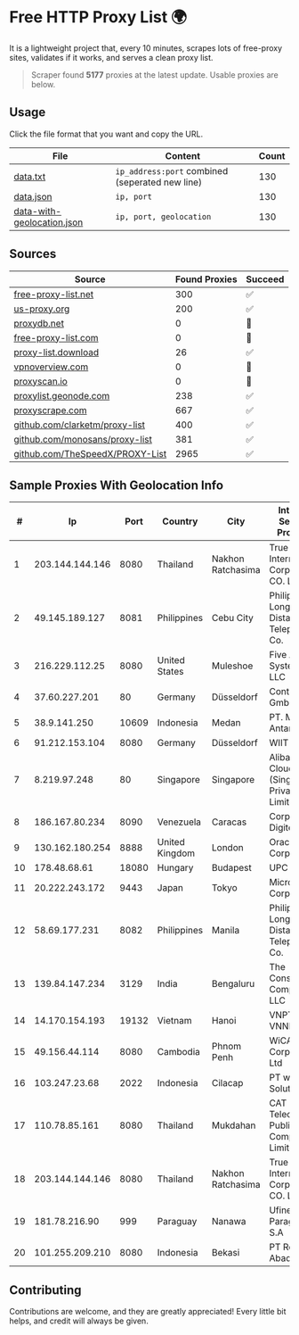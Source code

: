 
# Free HTTP Proxy List 🌍

It is a lightweight project that, every 10 minutes, scrapes lots of free-proxy sites, validates if it works, and serves a clean proxy list.


> Scraper found **5177** proxies at the latest update. Usable proxies are below.

## Usage

Click the file format that you want and copy the URL.


|File|Content|Count|
|----|-------|-----|
|[data.txt](https://raw.githubusercontent.com/themiralay/Proxy-List-World/master/data.txt)|`ip_address:port` combined (seperated new line)|130|
|[data.json](https://raw.githubusercontent.com/themiralay/Proxy-List-World/master/data.json)|`ip, port`|130|
|[data-with-geolocation.json](https://raw.githubusercontent.com/themiralay/Proxy-List-World/master/data-with-geolocation.json)|`ip, port, geolocation`|130|

## Sources

|Source|Found Proxies|Succeed|
|------|-------------|-------|
|[free-proxy-list.net](https://free-proxy-list.net)|300|✅|
|[us-proxy.org](https://www.us-proxy.org)|200|✅|
|[proxydb.net](http://proxydb.net)|0|🚫|
|[free-proxy-list.com](https://free-proxy-list.com/?page=&port=&type%5B%5D=http&type%5B%5D=https&up_time=0&search=Search)|0|🚫|
|[proxy-list.download](https://www.proxy-list.download/HTTP)|26|✅|
|[vpnoverview.com](https://vpnoverview.com/privacy/anonymous-browsing/free-proxy-servers)|0|🚫|
|[proxyscan.io](https://www.proxyscan.io)|0|🚫|
|[proxylist.geonode.com](https://proxylist.geonode.com/api/proxy-list?limit=300&page=1&sort_by=lastChecked&sort_type=desc&protocols=http,https)|238|✅|
|[proxyscrape.com](https://api.proxyscrape.com/v2/?request=displayproxies&protocol=http&timeout=10000&country=all&ssl=all&anonymity=all)|667|✅|
|[github.com/clarketm/proxy-list](https://raw.githubusercontent.com/clarketm/proxy-list/master/proxy-list-raw.txt)|400|✅|
|[github.com/monosans/proxy-list](https://raw.githubusercontent.com/monosans/proxy-list/main/proxies/http.txt)|381|✅|
|[github.com/TheSpeedX/PROXY-List](https://raw.githubusercontent.com/TheSpeedX/PROXY-List/master/http.txt)|2965|✅|


## Sample Proxies With Geolocation Info

|#|Ip|Port|Country|City|Internet Service Provider|
|-|--|----|-------|----|-------------------------|
|1|203.144.144.146|8080|Thailand|Nakhon Ratchasima|True Internet Corporation CO. Ltd.|
|2|49.145.189.127|8081|Philippines|Cebu City|Philippine Long Distance Telephone Co.|
|3|216.229.112.25|8080|United States|Muleshoe|Five Area Systems, LLC|
|4|37.60.227.201|80|Germany|Düsseldorf|Contabo GmbH|
|5|38.9.141.250|10609|Indonesia|Medan|PT. Media Antar Nusa|
|6|91.212.153.104|8080|Germany|Düsseldorf|WIIT AG|
|7|8.219.97.248|80|Singapore|Singapore|Alibaba Cloud (Singapore) Private Limited|
|8|186.167.80.234|8090|Venezuela|Caracas|Corporacion Digitel C.A|
|9|130.162.180.254|8888|United Kingdom|London|Oracle Corporation|
|10|178.48.68.61|18080|Hungary|Budapest|UPC|
|11|20.222.243.172|9443|Japan|Tokyo|Microsoft Corporation|
|12|58.69.177.231|8082|Philippines|Manila|Philippine Long Distance Telephone Co.|
|13|139.84.147.234|3129|India|Bengaluru|The Constant Company, LLC|
|14|14.170.154.193|19132|Vietnam|Hanoi|VNPT-VNNIC|
|15|49.156.44.114|8080|Cambodia|Phnom Penh|WiCAM Corporation Ltd|
|16|103.247.23.68|2022|Indonesia|Cilacap|PT wifian Solution|
|17|110.78.85.161|8080|Thailand|Mukdahan|CAT Telecom Public Company Limited|
|18|203.144.144.146|8080|Thailand|Nakhon Ratchasima|True Internet Corporation CO. Ltd.|
|19|181.78.216.90|999|Paraguay|Nanawa|Ufinet Paraguay S.A|
|20|101.255.209.210|8080|Indonesia|Bekasi|PT Remala Abadi|



## Contributing

Contributions are welcome, and they are greatly appreciated! Every
little bit helps, and credit will always be given.

